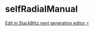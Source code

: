 # selfRadialManual

[Edit in StackBlitz next generation editor ⚡️](https://stackblitz.com/~/github.com/hjay3/selfRadialManual)